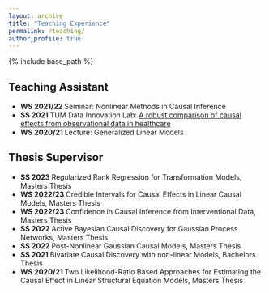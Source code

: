 ```yaml
---
layout: archive
title: "Teaching Experience"
permalink: /teaching/
author_profile: true
---
```


{% include base_path %}

## Teaching Assistant


- <b> WS 2021/22 </b> Seminar: Nonlinear Methods in Causal Inference
- <b> SS  2021 </b> TUM Data Innovation Lab: [A robust comparison of causal effects from observational data in healthcare](https://www.mdsi.tum.de/en/di-lab/vergangene-projekte/ss2021-helmholtzai-a-robust-comparison-of-causal-effects-from-observational-data-in-healthcare/)
- <b> WS 2020/21 </b> Lecture: Generalized Linear Models


## Thesis Supervisor

- <b> SS 2023 </b> Regularized Rank Regression for Transformation Models, Masters Thesis
- <b> WS 2022/23 </b> Credible Intervals for Causal Effects in Linear Causal Models, Masters Thesis
- <b> WS 2022/23 </b> Confidence in Causal Inference from Interventional Data, Masters Thesis
- <b> SS 2022 </b> Active Bayesian Causal Discovery for Gaussian Process Networks, Masters Thesis
- <b> SS 2022 </b> Post-Nonlinear Gaussian Causal Models, Masters Thesis
- <b> SS 2021 </b> Bivariate Causal Discovery with non-linear Models, Bachelors Thesis
- <b> WS 2020/21 </b> Two Likelihood-Ratio Based Approaches for Estimating the Causal Effect in Linear Structural Equation Models, Masters Thesis